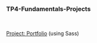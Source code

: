 ### TP4-Fundamentals-Projects

<br>

[Project: Portfolio](https://nayhlaingoo.github.io/TP4-Fundamentals-Projects/portfolio/) (using Sass)
<br><br>
